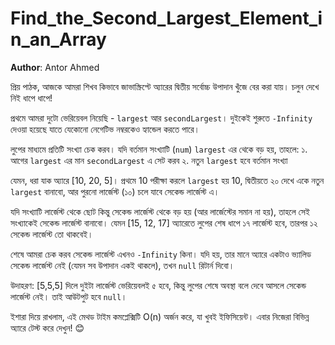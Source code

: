 # Find_the_Second_Largest_Element_in_an_Array

**Author**: Antor Ahmed


প্রিয় পাঠক, আজকে আমরা শিখব কিভাবে জাভাস্ক্রিপ্টে অ্যারের দ্বিতীয় সর্বোচ্চ উপাদান খুঁজে বের করা যায়। চলুন দেখে নিই ধাপে ধাপে!

প্রথমে আমরা দুটো ভেরিয়েবল নিয়েছি - `largest` আর `secondLargest`। দুইকেই শুরুতে `-Infinity` দেওয়া হয়েছে যাতে যেকোনো নেগেটিভ নম্বরকেও হ্যান্ডেল করতে পারে। 

লুপের মাধ্যমে প্রতিটি সংখ্যা চেক করব। যদি বর্তমান সংখ্যাটি (`num`) `largest` এর থেকে বড় হয়, তাহলে:
১. আগের `largest` এর মান `secondLargest` এ সেট করব
২. নতুন `largest` হবে বর্তমান সংখ্যা

যেমন, ধরা যাক অ্যারে [10, 20, 5]। প্রথমে 10 পরীক্ষা করলে `largest` হয় 10, দ্বিতীয়তে ২০ দেখে একে নতুন `largest` বানাবো, আর পুরনো লার্জেস্ট (১০) চলে যাবে সেকেন্ড লার্জেস্ট এ। 

যদি সংখ্যাটি লার্জেস্ট থেকে ছোট কিন্তু সেকেন্ড লার্জেস্ট থেকে বড় হয় (আর লার্জেস্টের সমান না হয়), তাহলে সেই সংখ্যাকেই সেকেন্ড লার্জেস্ট বানাবো। যেমন [15, 12, 17] অ্যারেতে লুপের শেষ ধাপে ১৭ লার্জেস্ট হবে, তারপর ১২ সেকেন্ড লার্জেস্ট তো থাকবেই।

শেষে আমরা চেক করব সেকেন্ড লার্জেস্ট এখনও `-Infinity` কিনা। যদি হয়, তার মানে অ্যারে একটাও ভ্যালিড সেকেন্ড লার্জেস্ট নেই (যেমন সব উপাদান একই থাকলে), তখন `null` রিটার্ন দিবো।

উদাহরণ: [5,5,5] দিলে দুইটা লার্জেস্ট ভেরিয়েবলই ৫ হবে, কিন্তু লুপের শেষে অবস্থা বলে দেবে আসলে সেকেন্ড লার্জেস্ট নেই। তাই আউটপুট হবে `null`।

ইশারা দিয়ে রাখলাম, এই মেথড টাইম কমপ্লেক্সিটি O(n) অর্জন করে, যা খুবই ইফিসিয়েন্ট। এবার নিজেরা বিভিন্ন অ্যারে টেস্ট করে দেখুন! 😊